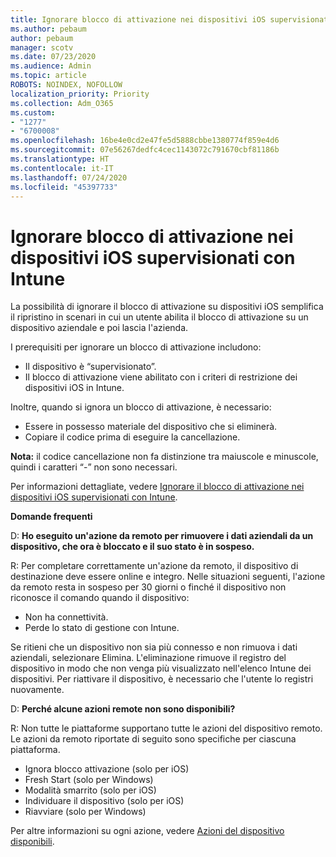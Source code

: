 ```yaml
---
title: Ignorare blocco di attivazione nei dispositivi iOS supervisionati con Intune
ms.author: pebaum
author: pebaum
manager: scotv
ms.date: 07/23/2020
ms.audience: Admin
ms.topic: article
ROBOTS: NOINDEX, NOFOLLOW
localization_priority: Priority
ms.collection: Adm_O365
ms.custom:
- "1277"
- "6700008"
ms.openlocfilehash: 16be4e0cd2e47fe5d5888cbbe1380774f859e4d6
ms.sourcegitcommit: 07e56267dedfc4cec1143072c791670cbf81186b
ms.translationtype: HT
ms.contentlocale: it-IT
ms.lasthandoff: 07/24/2020
ms.locfileid: "45397733"
---
```

# <a name="bypass-activation-lock-on-supervised-ios-devices-with-intune"></a>Ignorare blocco di attivazione nei dispositivi iOS supervisionati con Intune

La possibilità di ignorare il blocco di attivazione su dispositivi iOS semplifica il ripristino in scenari in cui un utente abilita il blocco di attivazione su un dispositivo aziendale e poi lascia l'azienda.

I prerequisiti per ignorare un blocco di attivazione includono:

- Il dispositivo è “supervisionato”.
- Il blocco di attivazione viene abilitato con i criteri di restrizione dei dispositivi iOS in Intune.

Inoltre, quando si ignora un blocco di attivazione, è necessario:

- Essere in possesso materiale del dispositivo che si eliminerà.
- Copiare il codice prima di eseguire la cancellazione.

**Nota:** il codice cancellazione non fa distinzione tra maiuscole e minuscole, quindi i caratteri “-” non sono necessari.

Per informazioni dettagliate, vedere [Ignorare il blocco di attivazione nei dispositivi iOS supervisionati con Intune](https://docs.microsoft.com/intune/device-activation-lock-bypass).

**Domande frequenti**

D: **Ho eseguito un'azione da remoto per rimuovere i dati aziendali da un dispositivo, che ora è bloccato e il suo stato è in sospeso.**

R: Per completare correttamente un'azione da remoto, il dispositivo di destinazione deve essere online e integro. Nelle situazioni seguenti, l'azione da remoto resta in sospeso per 30 giorni o finché il dispositivo non riconosce il comando quando il dispositivo:

- Non ha connettività.
- Perde lo stato di gestione con Intune.

Se ritieni che un dispositivo non sia più connesso e non rimuova i dati aziendali, selezionare Elimina. L'eliminazione rimuove il registro del dispositivo in modo che non venga più visualizzato nell'elenco Intune dei dispositivi. Per riattivare il dispositivo, è necessario che l'utente lo registri nuovamente.

D: **Perché alcune azioni remote non sono disponibili?**

R: Non tutte le piattaforme supportano tutte le azioni del dispositivo remoto. Le azioni da remoto riportate di seguito sono specifiche per ciascuna piattaforma.

- Ignora blocco attivazione (solo per iOS)
- Fresh Start (solo per Windows)
- Modalità smarrito (solo per iOS)
- Individuare il dispositivo (solo per iOS)
- Riavviare (solo per Windows)

Per altre informazioni su ogni azione, vedere [Azioni del dispositivo disponibili](https://docs.microsoft.com/intune/device-management#available-device-actions).